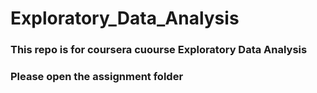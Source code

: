 # Exploratory_Data_Analysis

### This repo is for coursera cuourse **Exploratory Data Analysis**


### Please open the assignment folder
